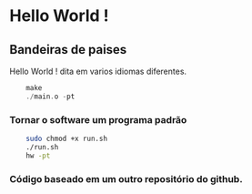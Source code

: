 # Hello World !

## Bandeiras de paises

Hello World ! dita em varios idiomas diferentes.

```c
	make
	./main.o -pt
```

### Tornar o software um programa padrão

```bash
	sudo chmod +x run.sh
	./run.sh
	hw -pt
```


### Código baseado em um outro repositório do github.
